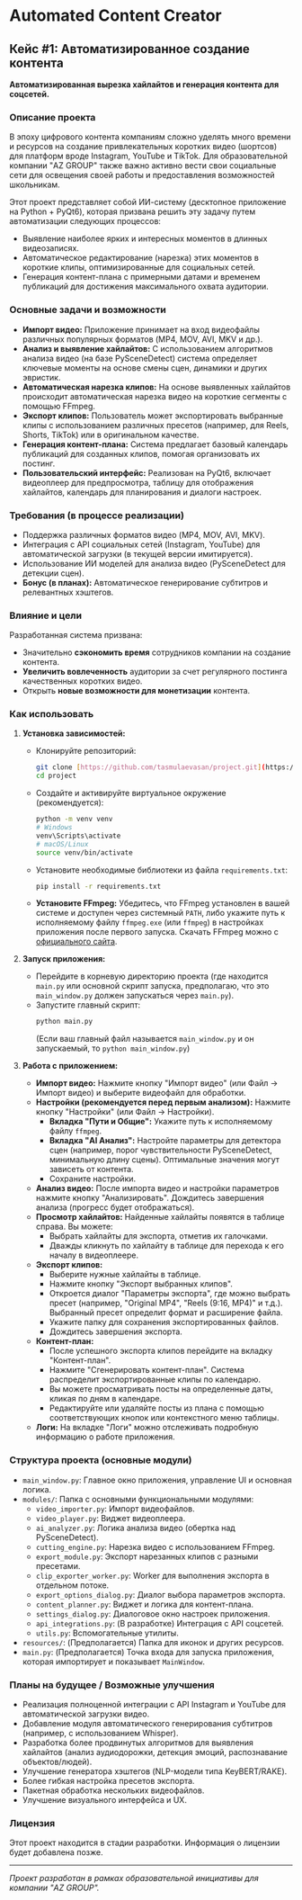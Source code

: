 #  Automated Content Creator

## Кейс #1: Автоматизированное создание контента

**Автоматизированная вырезка хайлайтов и генерация контента для соцсетей.**

### Описание проекта

В эпоху цифрового контента компаниям сложно уделять много времени и ресурсов на создание привлекательных коротких видео (шортсов) для платформ вроде Instagram, YouTube и TikTok. Для образовательной компании "AZ GROUP" также важно активно вести свои социальные сети для освещения своей работы и предоставления возможностей школьникам.

Этот проект представляет собой ИИ-систему (десктопное приложение на Python + PyQt6), которая призвана решить эту задачу путем автоматизации следующих процессов:
* Выявление наиболее ярких и интересных моментов в длинных видеозаписях.
* Автоматическое редактирование (нарезка) этих моментов в короткие клипы, оптимизированные для социальных сетей.
* Генерация контент-плана с примерными датами и временем публикаций для достижения максимального охвата аудитории.

### Основные задачи и возможности

* **Импорт видео:** Приложение принимает на вход видеофайлы различных популярных форматов (MP4, MOV, AVI, MKV и др.).
* **Анализ и выявление хайлайтов:** С использованием алгоритмов анализа видео (на базе PySceneDetect) система определяет ключевые моменты на основе смены сцен, динамики и других эвристик.
* **Автоматическая нарезка клипов:** На основе выявленных хайлайтов происходит автоматическая нарезка видео на короткие сегменты с помощью FFmpeg.
* **Экспорт клипов:** Пользователь может экспортировать выбранные клипы с использованием различных пресетов (например, для Reels, Shorts, TikTok) или в оригинальном качестве.
* **Генерация контент-плана:** Система предлагает базовый календарь публикаций для созданных клипов, помогая организовать их постинг.
* **Пользовательский интерфейс:** Реализован на PyQt6, включает видеоплеер для предпросмотра, таблицу для отображения хайлайтов, календарь для планирования и диалоги настроек.

### Требования (в процессе реализации)

* Поддержка различных форматов видео (MP4, MOV, AVI, MKV).
* Интеграция с API социальных сетей (Instagram, YouTube) для автоматической загрузки (в текущей версии имитируется).
* Использование ИИ моделей для анализа видео (PySceneDetect для детекции сцен).
* **Бонус (в планах):** Автоматическое генерирование субтитров и релевантных хэштегов.

### Влияние и цели

Разработанная система призвана:
* Значительно **сэкономить время** сотрудников компании на создание контента.
* **Увеличить вовлеченность** аудитории за счет регулярного постинга качественных коротких видео.
* Открыть **новые возможности для монетизации** контента.

### Как использовать

1.  **Установка зависимостей:**
    * Клонируйте репозиторий:
        ```bash
        git clone [https://github.com/tasmulaevasan/project.git](https://github.com/tasmulaevasan/project.git)
        cd project
        ```
    * Создайте и активируйте виртуальное окружение (рекомендуется):
        ```bash
        python -m venv venv
        # Windows
        venv\Scripts\activate
        # macOS/Linux
        source venv/bin/activate
        ```
    * Установите необходимые библиотеки из файла `requirements.txt`:
        ```bash
        pip install -r requirements.txt
        ```
    * **Установите FFmpeg:** Убедитесь, что FFmpeg установлен в вашей системе и доступен через системный `PATH`, либо укажите путь к исполняемому файлу `ffmpeg.exe` (или `ffmpeg`) в настройках приложения после первого запуска. Скачать FFmpeg можно с [официального сайта](https://ffmpeg.org/download.html).

2.  **Запуск приложения:**
    * Перейдите в корневую директорию проекта (где находится `main.py` или основной скрипт запуска, предполагаю, что это `main_window.py` должен запускаться через `main.py`).
    * Запустите главный скрипт:
        ```bash
        python main.py 
        ```
        (Если ваш главный файл называется `main_window.py` и он запускаемый, то `python main_window.py`)

3.  **Работа с приложением:**
    * **Импорт видео:** Нажмите кнопку "Импорт видео" (или Файл -> Импорт видео) и выберите видеофайл для обработки.
    * **Настройки (рекомендуется перед первым анализом):** Нажмите кнопку "Настройки" (или Файл -> Настройки).
        * **Вкладка "Пути и Общие":** Укажите путь к исполняемому файлу `ffmpeg`.
        * **Вкладка "AI Анализ":** Настройте параметры для детектора сцен (например, порог чувствительности PySceneDetect, минимальную длину сцены). Оптимальные значения могут зависеть от контента.
        * Сохраните настройки.
    * **Анализ видео:** После импорта видео и настройки параметров нажмите кнопку "Анализировать". Дождитесь завершения анализа (прогресс будет отображаться).
    * **Просмотр хайлайтов:** Найденные хайлайты появятся в таблице справа. Вы можете:
        * Выбрать хайлайты для экспорта, отметив их галочками.
        * Дважды кликнуть по хайлайту в таблице для перехода к его началу в видеоплеере.
    * **Экспорт клипов:**
        * Выберите нужные хайлайты в таблице.
        * Нажмите кнопку "Экспорт выбранных клипов".
        * Откроется диалог "Параметры экспорта", где можно выбрать пресет (например, "Original MP4", "Reels (9:16, MP4)" и т.д.). Выбранный пресет определит формат и расширение файла.
        * Укажите папку для сохранения экспортированных файлов.
        * Дождитесь завершения экспорта.
    * **Контент-план:**
        * После успешного экспорта клипов перейдите на вкладку "Контент-план".
        * Нажмите "Сгенерировать контент-план". Система распределит экспортированные клипы по календарю.
        * Вы можете просматривать посты на определенные даты, кликая по дням в календаре.
        * Редактируйте или удаляйте посты из плана с помощью соответствующих кнопок или контекстного меню таблицы.
    * **Логи:** На вкладке "Логи" можно отслеживать подробную информацию о работе приложения.

### Структура проекта (основные модули)

* `main_window.py`: Главное окно приложения, управление UI и основная логика.
* `modules/`: Папка с основными функциональными модулями:
    * `video_importer.py`: Импорт видеофайлов.
    * `video_player.py`: Виджет видеоплеера.
    * `ai_analyzer.py`: Логика анализа видео (обертка над PySceneDetect).
    * `cutting_engine.py`: Нарезка видео с использованием FFmpeg.
    * `export_module.py`: Экспорт нарезанных клипов с разными пресетами.
    * `clip_exporter_worker.py`: Worker для выполнения экспорта в отдельном потоке.
    * `export_options_dialog.py`: Диалог выбора параметров экспорта.
    * `content_planner.py`: Виджет и логика для контент-плана.
    * `settings_dialog.py`: Диалоговое окно настроек приложения.
    * `api_integrations.py`: (В разработке) Интеграция с API соцсетей.
    * `utils.py`: Вспомогательные утилиты.
* `resources/`: (Предполагается) Папка для иконок и других ресурсов.
* `main.py`: (Предполагается) Точка входа для запуска приложения, которая импортирует и показывает `MainWindow`.

### Планы на будущее / Возможные улучшения

* Реализация полноценной интеграции с API Instagram и YouTube для автоматической загрузки видео.
* Добавление модуля автоматического генерирования субтитров (например, с использованием Whisper).
* Разработка более продвинутых алгоритмов для выявления хайлайтов (анализ аудиодорожки, детекция эмоций, распознавание объектов/людей).
* Улучшение генератора хэштегов (NLP-модели типа KeyBERT/RAKE).
* Более гибкая настройка пресетов экспорта.
* Пакетная обработка нескольких видеофайлов.
* Улучшение визуального интерфейса и UX.

### Лицензия

Этот проект находится в стадии разработки. Информация о лицензии будет добавлена позже.

---

*Проект разработан в рамках образовательной инициативы для компании "AZ GROUP".*
